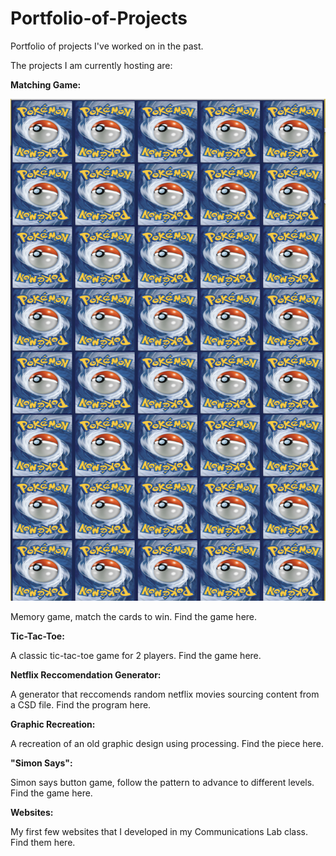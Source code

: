 # Portfolio-of-Projects
Portfolio of projects I've worked on in the past.

The projects I am currently hosting are:

**Matching Game:**

![](Thumbnails/matchingGame.png)

Memory game, match the cards to win. Find the game here.

**Tic-Tac-Toe:**



A classic tic-tac-toe game for 2 players. Find the game here.


**Netflix Reccomendation Generator:**



A generator that reccomends random netflix movies sourcing content from a CSD file. Find the program here. 

**Graphic Recreation:**



A recreation of an old graphic design using processing. Find the piece here.

**"Simon Says":**



Simon says button game, follow the pattern to advance to different levels. Find the game here. 

**Websites:**


My first few websites that I developed in my Communications Lab class. Find them here.
